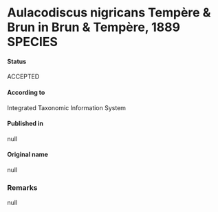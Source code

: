 Aulacodiscus nigricans Tempère & Brun in Brun & Tempère, 1889 SPECIES
=======

#### Status
ACCEPTED

#### According to
Integrated Taxonomic Information System

#### Published in
null

#### Original name
null

### Remarks
null
